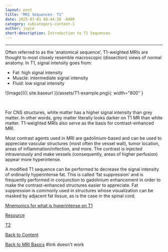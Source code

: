 ```yaml
---
layout: post
title: "MRI Sequences- T1"
date: 2025-07-01 08:44:38 -0400
category: subcategory-content-1
author: joyce
short-description: Introduction to T1 Sequences
---
```


-----

Often referred to as the ‘anatomical sequence’, T1-weighted MRIs are thought to most closely resemble macroscopic (dissection) views of normal anatomy.
In T1, signal intensity goes from:

- Fat: high signal intensity
- Muscle: intermediate signal intensity
- Fluid: low signal intensity



![Image]({{ site.baseurl }}/assets/T1-example.png){: width="800" }

</br>

For CNS structures, white matter has a higher signal intensity than grey matter. In other words, grey matter literally looks darker on T1 MR than white matter.
T1-weighted MRIs also serve as the basis for contrast-enhanced MRI.


Most contrast agents used in MRI are gadolinium-based and can be used to appreciate vascular structures (most often the vessel wall), tumor location, areas of inflammation/infection, and more. The contrast is injected intravenously and make vessels (consequently, areas of higher perfusion) appear more hyperintense.


A modified T1 sequence can be performed to decrease the signal intensity of ordinarily hyperintense fat. This is called ‘fat suppression’ and is frequently performed in conjunction to gadolinium enhancement in order to make the contrast-enhanced structures easier to appreciate. Fat suppression is commonly used in structures whose visualization can be masked by adjacent fat tissue, as is the case in the spinal cord.

<a href="https://radiopaedia.org/articles/hyperintense-on-t1-weighted-images-mnemonic-1?lang=us">Mnemonics for what is hyperintense on T1</a>


<a href="https://radiopaedia.org/articles/t1-weighted-image?lang=us">Resource</a>



<a href="{{ site.baseurl }}/subcategory-content-1/2024-11-05-mri-basics-post-2">T2</a>



<a href="{{ site.baseurl }}/content">Back to Content</a>


<a href="{{ site.baseurl }}/subcategory-content-1">Back to MRI Basics</a> #link doesn't work




<!-- need to double enter to start new lines -->
<!-- need to use the site baseurl in the curly brackets to make internal links work seamlessly -->
